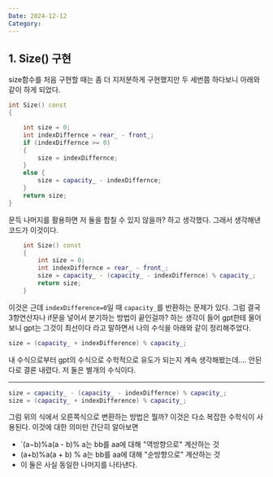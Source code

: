 ```yaml
---
Date: 2024-12-12
Category:
---
```

## 1. Size() 구현 
size함수를 처음 구현할 때는 좀 더 지저분하게 구현했지만 두 세번쯤 하다보니 아래와 같이 하게 되었다.
```cpp
int Size() const
{

	int size = 0;
	int indexDiffernce = rear_ - front_;
	if (indexDiffernce >= 0)
	{
		size = indexDiffernce;
	}
	else {
		size = capacity_ - indexDiffernce;
	}
	return size;
}
```

문득 나머지를 활용하면 저 둘을 합칠 수 있지 않을까? 하고 생각했다.
그래서 생각해낸 코드가 이것이다.
```cpp
	int Size() const
	{
		int size = 0;
		int indexDiffernce = rear_ - front_;
		size = capacity_ - (capacity_ - indexDiffernce) % capacity_;
		return size;
	}
```

이것은 근데 `indexDifference=0`일 때 `capacity_`를 반환하는 문제가 있다. 그럼 결국 3항연산자나  if문을 넣어서 분기하는 방법이 끝인걸까? 하는 생각이 들어 gpt한테 물어보니 gpt는 그것이 최선이다 라고 말하면서 나의 수식을 아래와 같이 정리해주었다.
```cpp
size = (capacity_ + indexDifference) % capacity_;
```

내 수식으로부터 gpt의 수식으로 수학적으로 유도가 되는지 계속 생각해봤는데.... 안된다로 결론 내렸다. 저 둘은 별개의 수식이다.

---
```cpp
size = capacity_ - (capacity_ - indexDiffernce) % capacity_;
size = (capacity_ + indexDifference) % capacity_;
```
그럼 위의 식에서 오른쪽식으로 변환하는 방법은 뭘까? 이것은 다소 복잡한 수학식이 사용된다. 이것에 대한 의미만 간단히 알아보면 

- `(a−b)%a(a - b)% a는 bb를 aa에 대해 "역방향으로" 계산하는 것
- (a+b)%a(a + b) \% a는 bb를 aa에 대해 "순방향으로" 계산하는 것
- 이 둘은 사실 동일한 나머지를 나타낸다.